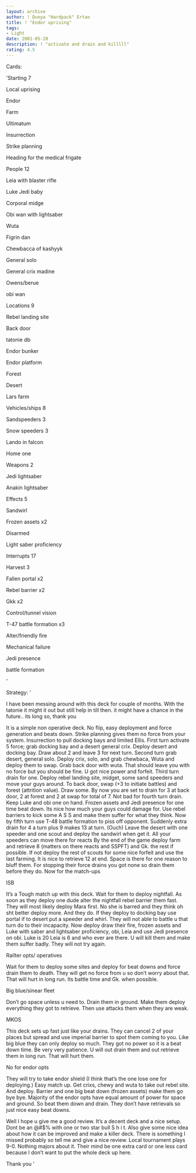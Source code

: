 ```yaml
---
layout: archive
author: ! Dunya "Hardpack" Ertan
title: ! "Endor uprising"
tags:
- Light
date: 2001-05-20
description: ! "activate and drain and killlll"
rating: 4.5
---
```

Cards: 

'Starting 7 

Local uprising 

Endor 

Farm 

Ultimatum

Insurrection 

Strike planning 

Heading for the medical frigate 


People 12 

Leia with blaster rifle 

Luke Jedi baby 

Corporal midge 

Obi wan with lightsaber 

Wuta 

Figrin dan

Chewbacca of kashyyk 

General solo 

General crix madine 

Owens/berue 

obi wan


Locations 9 

Rebel landing site 

Back door 

tatonie db

Endor bunker 

Endor platform 

Forest 

Desert

Lars farm 


Vehicles/ships 8 

Sandspeeders 3 

Snow speeders 3 

Lando in falcon 

Home one 


Weapons 2 

Jedi lightsaber 

Anakin lightsaber 


Effects 5 

Sandwirl 

Frozen assets x2

Disarmed 

Light saber proficiency 


Interrupts 17 

Harvest 3 

Fallen portal x2

Rebel barrier x2 

Gkk x2 

Control/tunnel vision 

T-47 battle formation x3 

Alter/friendly fire 

Mechanical failure 

Jedi presence 

battle formation 


'

Strategy: '

I have been messing around with this deck for couple of months. With the tatonie it might it out but still help in till then. it might have a chance in the future.. its long so, thank you




It is a simple non operative deck. No flip, easy deployment and force generation and beats down. Strike planning gives them no force from your system. Insurrection to pull docking bays and limited Ellis. First turn activate 5 force; grab docking bay and a desert general crix. Deploy desert and docking bay. Draw about 2 and leave 3 for next turn. Second turn grab desert, general solo. Deploy crix, solo, and grab chewbaca, Wuta and deploy them to swap. Grab back door with wuta. That should leave you with no force but you should be fine. U got nice power and forfeit. Third turn drain for one. Deploy rebel landing site, midget, some sand speeders and move your guys around. To back door, swap (+3 to initiate battles) and forest (attrition value). Draw some. By now you are set to drain for 3 at back door, 2 at forest and 2 at swap for total of 7. Not bad for fourth turn drain. Keep Luke and obi one on hand. Frozen assets and Jedi presence for one time beat down. Its nice how much your guys could damage for. Use rebel barriers to kick some A S S and make them suffer for what they think. Now by fifth turn use T-48 battle formation to piss off opponent. Suddenly extra drain for 4 a turn plus 9 makes 13 at turn. (Ouch) Leave the desert with one speeder and one scout and deploy the sandwirl when get it. All your speeders can move there for reacts By the end of the game deploy farm and retrieve 8 (matters on there reacts and SSPFT) and Gk. the rest if possible. If not deploy the rest of scouts for some nice forfeit and use the last farming. It is nice to retrieve 12 at end. Space is there for one reason to bluff them. For stopping their force drains you got none so drain them before they do. Now for the match-ups 


ISB 

It’s a Tough match up with this deck. Wait for them to deploy nightfall. As soon as they deploy one dude alter the nightfall rebel barrier them fast. They will most likely deploy Mara first. No she is barred and they think oh sht better deploy more. And they do. If they deploy to docking bay use portal if to desert put a speeder and whirl. They will not able to battle u that turn do to their incapacity. Now deploy draw their fire, frozen assets and Luke with saber and lightsaber proficiency, obi, Leia and use Jedi presence on obi. Luke is 20 Leia is 6 and who ever are there. U will kill them and make them suffer badly. They will not try again. 

Railter opts/ operatives 

Wait for them to deploy some sites and deploy for beat downs and force drain them to death. They will get no force from u so don&#8217;t worry about that. That will hurt in long run. Its battle time and Gk. when possible. 

Big blue/sinear fleet 

Don’t go space unless u need to. Drain them in ground. Make them deploy everything they got to retrieve. Then use attacks them when they are weak. 

MKOS 

This deck sets up fast just like your drains. They can cancel 2 of your places but spread and use imperial barrier to spot them coming to you. Like big blue they can only deploy so much. They got no power so it is a beat down time. Be very very patience. U will out drain them and out retrieve them in long run. That will hurt them. 

No for endor opts 

They will try to take endor shield (I think that’s the one lose one for deploying.) Easy match up. Get crixs, chewy and wuta to take out rebel site. And deploy. Barrier and one big beat down (frozen assets) make them go bye bye. Majority of the endor opts have equal amount of power for space and ground. So beat them down and drain. They don’t have retrievals so just nice easy beat downs. 


Well I hope u give me a good review. It’s a decent deck and a nice setup. Dont be an @#$% with one or two star bull S h i t. Also give some nice idea about how it can be improved and make a killer deck. There is something I missed probably so tell me and give a nice review. Local tournament plays 9-0. Nothing majors about it. Their mind be one extra card or one less card because I don’t want to put the whole deck up here. 

Thank you  '